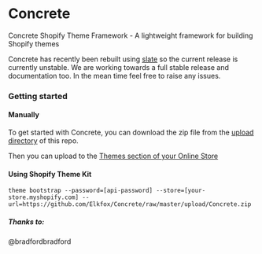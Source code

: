 # Concrete

Concrete Shopify Theme Framework - A lightweight framework for building Shopify themes

Concrete has recently been rebuilt using [slate](https://shopify.github.io/slate/) so the current release is currently unstable. We are working towards a full stable release and documentation too. In the mean time feel free to raise any issues.

### Getting started

#### Manually

To get started with Concrete, you can download the zip file from the [upload directory](https://github.com/Elkfox/Concrete/tree/master/upload) of this repo. 

Then you can upload to the [Themes section of your Online Store](https://www.shopify.com/admin/themes)

#### Using Shopify Theme Kit

`theme bootstrap --password=[api-password] --store=[your-store.myshopify.com] --url=https://github.com/Elkfox/Concrete/raw/master/upload/Concrete.zip`

##### Thanks to:
@bradfordbradford
